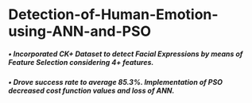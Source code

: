 # Detection-of-Human-Emotion-using-ANN-and-PSO
##### •	Incorporated CK+ Dataset to detect Facial Expressions by means of Feature Selection considering 4+ features.
##### •	Drove success rate to average 85.3%. Implementation of PSO decreased cost function values and loss of ANN.
